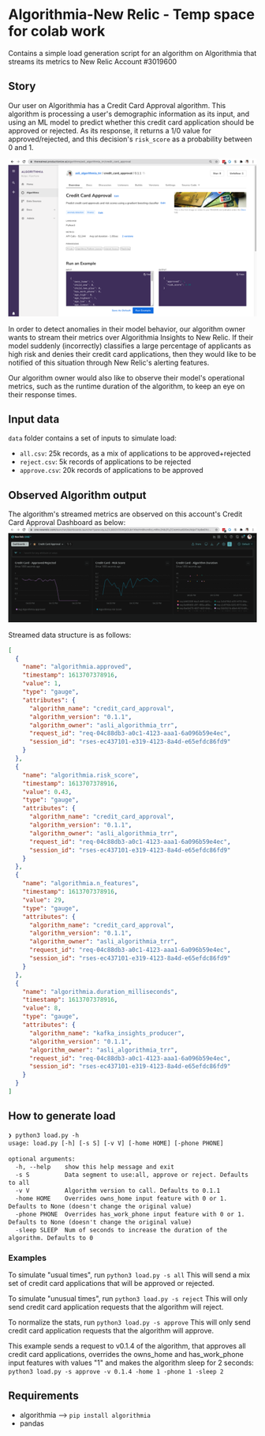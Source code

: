 # Algorithmia-New Relic - Temp space for colab work
Contains a simple load generation script for an algorithm on Algorithmia that streams its metrics to New Relic Account #3019600

## Story
Our user on Algorithmia has a Credit Card Approval algorithm. This algorithm is processing a user's demographic information as its input, and using an ML model to predict whether this credit card application should be approved or rejected. As its response, it returns a 1/0 value for approved/rejected, and this decision's `risk_score` as a probability between 0 and 1.

![](images/algorithm.png)

In order to detect anomalies in their model behavior, our algorithm owner wants to stream their metrics over Algorithmia Insights to New Relic. If their model suddenly (incorrectly) classifies a large percentage of applicants as high risk and denies their credit card applications, then they would like to be notified of this situation through New Relic's alerting features.

Our algorithm owner would also like to observe their model's operational metrics, such as the runtime duration of the algorithm, to keep an eye on their response times. 

## Input data

`data` folder contains a set of inputs to simulate load:
- `all.csv`: 25k records, as a mix of applications to be approved+rejected
- `reject.csv`: 5k records of applications to be rejected
- `approve.csv`: 20k records of applications to be approved


## Observed Algorithm output
The algorithm's streamed metrics are observed on this account's Credit Card Approval Dashboard as below:
![](images/dashboard.png)

Streamed data structure is as follows:
```json
[
  {
    "name": "algorithmia.approved",
    "timestamp": 1613707378916,
    "value": 1,
    "type": "gauge",
    "attributes": {
      "algorithm_name": "credit_card_approval",
      "algorithm_version": "0.1.1",
      "algorithm_owner": "asli_algorithmia_trr",
      "request_id": "req-04c88db3-a0c1-4123-aaa1-6a096b59e4ec",
      "session_id": "rses-ec437101-e319-4123-8a4d-e65efdc86fd9"
    }
  },
  {
    "name": "algorithmia.risk_score",
    "timestamp": 1613707378916,
    "value": 0.43,
    "type": "gauge",
    "attributes": {
      "algorithm_name": "credit_card_approval",
      "algorithm_version": "0.1.1",
      "algorithm_owner": "asli_algorithmia_trr",
      "request_id": "req-04c88db3-a0c1-4123-aaa1-6a096b59e4ec",
      "session_id": "rses-ec437101-e319-4123-8a4d-e65efdc86fd9"
    }
  },
  {
    "name": "algorithmia.n_features",
    "timestamp": 1613707378916,
    "value": 29,
    "type": "gauge",
    "attributes": {
      "algorithm_name": "credit_card_approval",
      "algorithm_version": "0.1.1",
      "algorithm_owner": "asli_algorithmia_trr",
      "request_id": "req-04c88db3-a0c1-4123-aaa1-6a096b59e4ec",
      "session_id": "rses-ec437101-e319-4123-8a4d-e65efdc86fd9"
    }
  },
  {
    "name": "algorithmia.duration_milliseconds",
    "timestamp": 1613707378916,
    "value": 8,
    "type": "gauge",
    "attributes": {
      "algorithm_name": "kafka_insights_producer",
      "algorithm_version": "0.1.1",
      "algorithm_owner": "asli_algorithmia_trr",
      "request_id": "req-04c88db3-a0c1-4123-aaa1-6a096b59e4ec",
      "session_id": "rses-ec437101-e319-4123-8a4d-e65efdc86fd9"
    }
  }
]
```

## How to generate load

```
❯ python3 load.py -h                                  
usage: load.py [-h] [-s S] [-v V] [-home HOME] [-phone PHONE]

optional arguments:
  -h, --help    show this help message and exit
  -s S          Data segment to use:all, approve or reject. Defaults to all
  -v V          Algorithm version to call. Defaults to 0.1.1
  -home HOME    Overrides owns_home input feature with 0 or 1. Defaults to None (doesn't change the original value)
  -phone PHONE  Overrides has_work_phone input feature with 0 or 1. Defaults to None (doesn't change the original value)
  -sleep SLEEP  Num of seconds to increase the duration of the algorithm. Defaults to 0
```

### Examples
To simulate "usual times", run `python3 load.py -s all`
This will send a mix set of credit card applications that will be approved or rejected.

To simulate "unusual times", run `python3 load.py -s reject`
This will only send credit card application requests that the algorithm will reject.

To normalize the stats, run `python3 load.py -s approve`
This will only send credit card application requests that the algorithm will approve.


This example sends a request to v0.1.4 of the algorithm, that approves all credit card applications, overrides the owns_home and has_work_phone input features with values "1" and makes the algorithm sleep for 2 seconds:
`python3 load.py -s approve -v 0.1.4 -home 1 -phone 1 -sleep 2`



## Requirements
- algorithmia --> `pip install algorithmia`
- pandas
